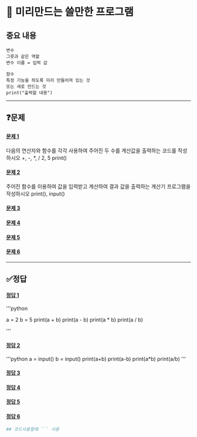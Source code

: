# 📘 미리만드는 쓸만한 프로그램

## 중요 내용
```
변수 
그릇과 같은 역할
변수 이름 = 입력 값

함수
특정 기능을 하도록 미리 만들어져 있는 것
또는 새로 만드는 것
print("출력할 내용")
```
------------------------------------
## ❓문제
#### [문제 1](#정답-1)<br> 
다음의 연산자와 함수를 각각 사용하여 주어진 두 수를 계산값을 출력하는 코드를 작성하시오
+, -, *, /
2, 5
print()
#### [문제 2](#정답-2)<br>
주어진 함수를 이용하여 값을 입력받고 계산하여 결과 값을 출력하는 계산기 프로그램을 작성하시오
print(), input()
#### [문제 3](#정답-3)<br>

#### [문제 4](#정답-4)<br>
#### [문제 5](#정답-5)<br>
#### [문제 6](#정답-6)<br>

-------------------------------------------

## ✅정답
#### [정답 1](#문제-1)<br>
'''python

a = 2
b = 5
print(a + b)
print(a - b)
print(a * b)
print(a / b)

'''
#### [정답 2](#문제-2)<br>
'''python
a = input()
b = input()
print(a+b)
print(a-b)
print(a*b)
print(a/b)
'''
#### [정답 3](#문제-3)<br>
#### [정답 4](#문제-4)<br>
#### [정답 5](#문제-5)<br>
#### [정답 6](#문제-6)<br>
```py
## 코드사용할때 ``` 사용 
```
